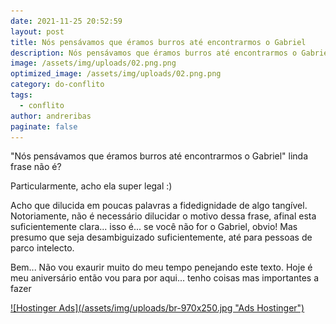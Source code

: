 ```yaml
---
date: 2021-11-25 20:52:59
layout: post
title: Nós pensávamos que éramos burros até encontrarmos o Gabriel
description: Nós pensávamos que éramos burros até encontrarmos o Gabriel
image: /assets/img/uploads/02.png.png
optimized_image: /assets/img/uploads/02.png.png
category: do-conflito
tags:
  - conflito
author: andreribas
paginate: false
---
```

"Nós pensávamos que éramos burros até encontrarmos o Gabriel" linda frase não é?



Particularmente, acho ela super legal :) 



Acho que dilucida em poucas palavras a fidedignidade de algo tangível. Notoriamente, não é necessário dilucidar o motivo dessa frase, afinal esta suficientemente clara... isso é... se você não for o Gabriel, obvio! Mas presumo que seja desambiguizado suficientemente, até para pessoas de parco intelecto.



Bem... Não vou exaurir muito do meu tempo penejando este texto. Hoje é meu aniversário então vou para por aqui... tenho coisas mas importantes a fazer

<a href="https://www.hostg.xyz/SH8xA">
![Hostinger Ads](/assets/img/uploads/br-970x250.jpg "Ads Hostinger")
